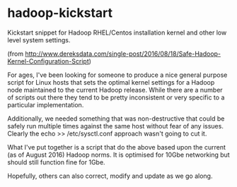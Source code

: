 # hadoop-kickstart
Kickstart snippet for Hadoop RHEL/Centos installation kernel and other low level system settings.

(from http://www.dereksdata.com/single-post/2016/08/18/Safe-Hadoop-Kernel-Configuration-Script)

For ages, I've been looking for someone to produce a nice general purpose script for Linux hosts that sets the optimal kernel settings for a Hadoop node maintained to the current Hadoop release.  While there are a number of scripts out there they tend to be pretty inconsistent or very specific to a particular implementation.
 
Additionally, we needed something that was non-destructive that could be safely run multiple times against the same host without fear of any issues.  Clearly the echo >> /etc/sysctl.conf approach wasn't going to cut it.
 
What I've put together is a script that do the above based upon the current (as of August 2016) Hadoop norms.  It is optimised for 10Gbe networking but should still function fine for 1Gbe.
 
Hopefully, others can also correct, modify and update as we go along.
